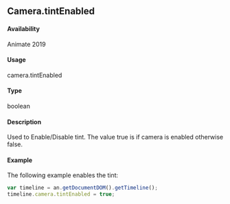 ## Camera.tintEnabled

#### Availability

Animate 2019

#### Usage

camera.tintEnabled

#### Type

boolean

#### Description

Used to Enable/Disable tint. The value true is if camera is enabled otherwise false.

#### Example

The following example enables the tint:

```javascript
var timeline = an.getDocumentDOM().getTimeline();
timeline.camera.tintEnabled = true;
```
